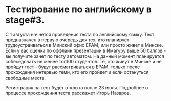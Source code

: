 # Тестирование по английскому в stage#3.

С 1 августа начнется проведения теста по английскому языку. 
Тест предназначен в первую очередь для тех, кто планирует трудоустраиваться в Минский офис EPAM, или просто живет в Минске.
Если у вас оценка по оффлайн презентации в Имагуру выше 50 баллов - вы получите зачет по тесту автоматом.
На данный момент планируется собеседовать не менее топ100 студентов. 
Те, кто живут в Минске и  не пройдут тест - будут рассматриваться в EPAM, только после прохождения интервью теми, кто его пройдет и если остануться свободные места.

Регистрация на тест будет открыта после 23 июля. Подробнее о процессе прохождения теста расскажет Игорь Назаров.
